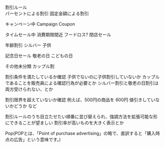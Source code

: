 割引ルール  
  パーセントによる割引
  固定金額による割引

  キャンペーン中
    Campaign
    Coupon
  
  タイムセール中
    消費期限間近
      フードロス?
    閉店セール

  年齢割引
    シルバー
    子供
  
  記念日セール
    敬老の日
    こどもの日

  その他未分類
    カップル割


割引条件を満たしているか確認
  子供でないのに子供割引していないか
  カップルであることを販売員による確認行為が必要とか
  シルバー割引と敬老の日割引は両方受けられない、とか

割引限界を超えていないか確認
  例えば、500円の商品を 600円 値引きしていないかどうか など

割引ルールのうち目立たせたい順番に並び替えられ、強調方法を拡張可能な形にできることが望ましい
  割引率が高いものを大きく表示とか

Pop(POPとは、「Point of purchase advertising」の略で、直訳すると「購入時点の広告」という意味です。)
